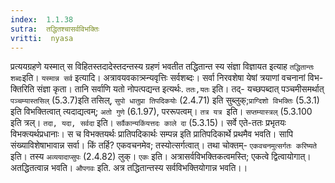 ```yaml
---
index:  1.1.38
sutra:  तद्धितश्चासर्वविभक्तिः
vritti:  nyasa
---
```


प्रत्ययग्रहणे यस्मात् स विहितस्तदादेस्तदन्तस्य ग्रहणं भवतीत तद्धितान्त
स्य संज्ञा विज्ञायत इत्याह `तद्धितान्तः शब्दः`इति। `यस्मान्न सर्व` इत्यादि।
अत्रावयवकात्र्स्न्यवृत्तिः सर्वशब्दः। सर्वा निरवशेषा येषां त्रयाणां वचनानां विभ-
क्तिरिति संज्ञा कृता। तानि सर्वाणि यतो नोपत्पद्यन्त इत्यर्थः. `ततः,यतः` इति। तद्- यच्छपब्दात् पञ्चमीसमर्थात् `पञ्चम्यास्तसिल्` (5.3.7)इति तसिल्, `सुपो धातुप्रा
तिपदिकयोः` (2.4.71) इति सुब्लुक्;`प्राग्दिशो विभक्तिः` (5.3.1) इति
विभक्तित्वात् त्यदाद्यत्वम्; `अतो गुणे` (6.1.97), पररूपत्वम्। `तत्र यत्र `इति। `सप्तम्यास्त्रल्` (5.3.100 इति त्रल्। `तदा, यदा, सर्वदा` इति। `सर्वैकान्यकिंयत्तदः काले दा` (5.3.15)। सर्वे एते-ततः प्रभृतयः विभक्त्यर्थप्रधानाः। स च
विभक्तयर्थः प्रातिपदिकार्थः सम्पन्न इति प्रातिपदिकार्थे प्रथमैव भवति। सापि संख्याविशेषाभावान्न सर्वा। किं तर्हि? एकवचनमेव; तस्योत्सर्गत्वात्। तथा चोक्तम्-
`एकवचनमुत्सर्गतः करिष्यते` इति। तस्य `अव्ययादाप्सुपः` (2.4.82) लुक्। `एकः`
इति। अत्रासर्वविभक्तिकत्वमस्ति; एकत्वे द्वित्वायोगात्। अतद्धितत्वान्न भवति। `औपगवः` इति. अत्र तद्धितान्तस्य सर्वविभक्तियोगान्न भवति।।

